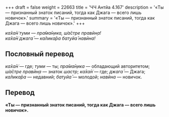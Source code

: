 +++
draft = false
weight = 22663
title = 'ЧЧ Антйа 4.167'
description = '«Ты — признанный знаток писаний, тогда как Джага — всего лишь новичок».'
summary = '«Ты — признанный знаток писаний, тогда как Джага — всего лишь новичок».'
+++

_ка̄ха̄н̇ туми — пра̄ма̄н̣ика, ш́а̄стре правӣн̣а!  
ка̄ха̄н̇ джага̄ — ка̄лика̄ра бат̣уйа̄ навӣна!_

## Пословный перевод

_ка̄ха̄н̇_ — где; _туми_ — ты; _пра̄ма̄н̣ика_ — обладающий авторитетом; _ш́а̄стре_ _правӣн̣а_ — знаток _шастр_; _ка̄ха̄н̇_ — где; _джага̄_ — Джага; _ка̄лика̄ра_ — недавний; _бат̣уйа̄_ — молодой; _навӣна_ — новичок.

## Перевод

**«Ты — признанный знаток писаний, тогда как Джага — всего лишь новичок».**
